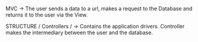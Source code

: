 MVC -> The user sends a data to a url, makes a request to the Database and returns it to the user via the View.

STRUCTURE
/ Controllers / -> Contains the application drivers. Controller makes the intermediary between the user and the database.

